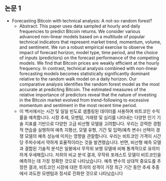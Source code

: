 ## 논문 1
- Forecasting Bitcoin with technical analysis: A not-so-random forest?
  - Abstract: This paper uses data sampled at hourly and daily frequencies to predict Bitcoin returns. We consider various advanced non-linear models based on a multitude of popular technical indicators that represent market trend, momentum, volume, and sentiment. We run a robust empirical exercise to observe the impact of forecast horizon, model type, time period, and the choice of inputs (predictors) on the forecast performance of the competing models. We find that Bitcoin prices are weakly efficient at the hourly frequency. In contrast, technical analysis combined with non-linear forecasting models becomes statistically significantly dominant relative to the random walk model on a daily horizon. Our comparative analysis identifies the random forest model as the most accurate at predicting Bitcoin. The estimated measures of the relative importance of predictors reveal that the nature of investing in the Bitcoin market evolved from trend-following to excessive momentum and sentiment in the most recent time period.
  - 이 백서에서는 시간 및 일일 빈도로 샘플링된 데이터를 사용하여 비트코인 수익률을 예측합니다. 시장 추세, 모멘텀, 거래량 및 심리를 나타내는 다양한 인기 기술 지표를 기반으로 다양한 고급 비선형 모델을 고려합니다. 우리는 강력한 경험적 연습을 실행하여 예측 지평선, 모델 유형, 기간 및 입력(예측 변수) 선택이 경쟁 모델의 예측 성능에 미치는 영향을 관찰합니다. 우리는 비트코인 가격이 시간당 주파수에서 약하게 효율적이라는 것을 발견했습니다. 반면, 비선형 예측 모델과 결합된 기술적 분석은 일봉에서 무작위 보행 모델에 비해 통계적으로 유의미하게 우세해집니다. 저희의 비교 분석 결과, 무작위 포레스트 모델이 비트코인을 예측하는 데 가장 정확한 것으로 나타났습니다. 예측 변수의 상대적 중요도를 추정한 결과, 비트코인 시장에 대한 투자의 성격이 가장 최근 기간 동안 추세 추종에서 과도한 모멘텀과 정서로 진화한 것으로 나타났습니다
